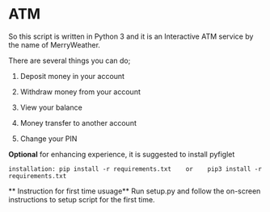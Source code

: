 # ATM
So this script is written in Python 3 and it is an Interactive ATM service by the name of MerryWeather.

There are several things you can do;

1. Deposit money in your account

2. Withdraw money from your account

3. View your balance

4. Money transfer to another account

5. Change your PIN


**Optional**
for enhancing experience, it is suggested to install pyfiglet

	installation: pip install -r requirements.txt    or    pip3 install -r requirements.txt


** Instruction for first time usuage**
Run setup.py and follow the on-screen instructions to setup script for the first time.

